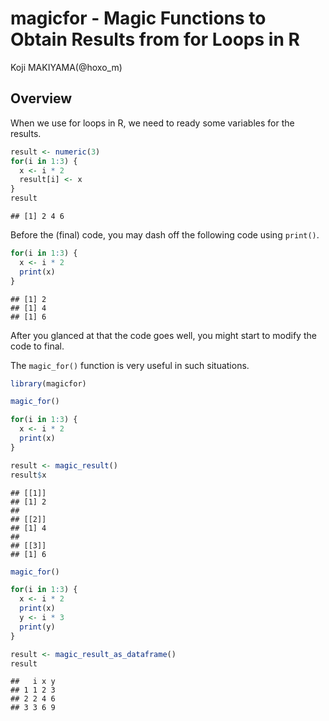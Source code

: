 # magicfor - Magic Functions to Obtain Results from for Loops in R
Koji MAKIYAMA(@hoxo_m)  

## Overview

When we use for loops in R, we need to ready some variables for the results.


```r
result <- numeric(3)
for(i in 1:3) {
  x <- i * 2
  result[i] <- x
}
result
```

```
## [1] 2 4 6
```

Before the (final) code, you may dash off the following code using `print()`.


```r
for(i in 1:3) {
  x <- i * 2
  print(x)
}
```

```
## [1] 2
## [1] 4
## [1] 6
```

After you glanced at that the code goes well, you might start to modify the code to final.

The `magic_for()` function is very useful in such situations.


```r
library(magicfor)

magic_for()

for(i in 1:3) {
  x <- i * 2
  print(x)
}

result <- magic_result()
result$x
```

```
## [[1]]
## [1] 2
## 
## [[2]]
## [1] 4
## 
## [[3]]
## [1] 6
```


```r
magic_for()

for(i in 1:3) {
  x <- i * 2
  print(x)
  y <- i * 3
  print(y)
}

result <- magic_result_as_dataframe()
result
```

```
##   i x y
## 1 1 2 3
## 2 2 4 6
## 3 3 6 9
```

